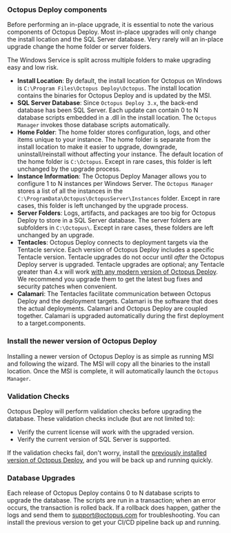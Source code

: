 ### Octopus Deploy components

Before performing an in-place upgrade, it is essential to note the various components of Octopus Deploy.  Most in-place upgrades will only change the install location and the SQL Server database.  Very rarely will an in-place upgrade change the home folder or server folders.

The Windows Service is split across multiple folders to make upgrading easy and low risk.

- **Install Location**: By default, the install location for Octopus on Windows is `C:\Program Files\Octopus Deploy\Octopus`.  The install location contains the binaries for Octopus Deploy and is updated by the MSI.
- **SQL Server Database**: Since `Octopus Deploy 3.x`, the back-end database has been SQL Server.  Each update can contain 0 to N database scripts embedded in a .dll in the install location.  The `Octopus Manager` invokes those database scripts automatically.
- **Home Folder**: The home folder stores configuration, logs, and other items unique to your instance.  The home folder is separate from the install location to make it easier to upgrade, downgrade, uninstall/reinstall without affecting your instance.  The default location of the home folder is `C:\Octopus`.  Except in rare cases, this folder is left unchanged by the upgrade process.
- **Instance Information**: The Octopus Deploy Manager allows you to configure 1 to N instances per Windows Server.  The `Octopus Manager` stores a list of all the instances in the `C:\ProgramData\Octopus\OctopusServer\Instances` folder.   Except in rare cases, this folder is left unchanged by the upgrade process.  
- **Server Folders**: Logs, artifacts, and packages are too big for Octopus Deploy to store in a SQL Server database.  The server folders are subfolders in `C:\Octopus\`.  Except in rare cases, these folders are left unchanged by an upgrade.  
- **Tentacles**: Octopus Deploy connects to deployment targets via the Tentacle service.  Each version of Octopus Deploy includes a specific Tentacle version.  Tentacle upgrades do not occur until _after_ the Octopus Deploy server is upgraded.  Tentacle upgrades are optional; any Tentacle greater than 4.x will work [with any modern version of Octopus Deploy](/docs/support/compatibility).  We recommend you upgrade them to get the latest bug fixes and security patches when convenient.  
- **Calamari**: The Tentacles facilitate communication between Octopus Deploy and the deployment targets.  Calamari is the software that does the actual deployments.  Calamari and Octopus Deploy are coupled together.  Calamari is upgraded automatically during the first deployment to a target.components.

### Install the newer version of Octopus Deploy

Installing a newer version of Octopus Deploy is as simple as running MSI and following the wizard.  The MSI will copy all the binaries to the install location.  Once the MSI is complete, it will automatically launch the `Octopus Manager`.

### Validation Checks

Octopus Deploy will perform validation checks before upgrading the database.  These validation checks include (but are not limited to):

- Verify the current license will work with the upgraded version.
- Verify the current version of SQL Server is supported.

If the validation checks fail, don't worry, install the [previously installed version of Octopus Deploy](https://octopus.com/downloads/previous), and you will be back up and running quickly.

### Database Upgrades

Each release of Octopus Deploy contains 0 to N database scripts to upgrade the database.  The scripts are run in a transaction; when an error occurs, the transaction is rolled back.  If a rollback does happen, gather the logs and send them to [support@octopus.com](mailto:support@octopus.com) for troubleshooting.  You can install the previous version to get your CI/CD pipeline back up and running.